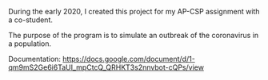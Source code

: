 During the early 2020, I created this project for my AP-CSP assignment with a co-student. 

The purpose of the program is to simulate an outbreak of the coronavirus in a population.

Documentation: https://docs.google.com/document/d/1-qm9mS2Ge6i6TaUI_mpCtcQ_QRHKT3s2nnvbot-cQPs/view
